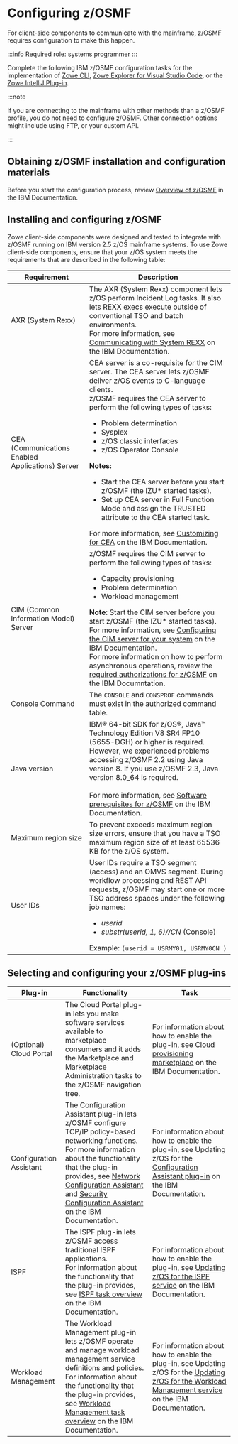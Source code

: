 # Configuring z/OSMF

For client-side components to communicate with the mainframe, z/OSMF requires configuration to make this happen.

:::info Required role: systems programmer
:::

Complete the following IBM z/OSMF configuration tasks for the implementation of [Zowe CLI](../user-guide/user-roadmap-zowe-cli.md), [Zowe Explorer for Visual Studio Code](../getting-started/user-roadmap-zowe-explorer.md), or the [Zowe IntelliJ Plug-in](../user-guide/intellij-install.md).

:::note

If you are connecting to the mainframe with other methods than a z/OSMF profile, you do not need to configure z/OSMF. Other connection options might include using FTP, or your custom API.

:::

## Obtaining z/OSMF installation and configuration materials

Before you start the configuration process, review [Overview of z/OSMF](https://www.ibm.com/docs/en/zos/2.5.0?topic=zosmf-overview) in the IBM Documentation.

## Installing and configuring z/OSMF

Zowe client-side components were designed and tested to integrate with z/OSMF running on IBM version 2.5 z/OS mainframe systems. To use Zowe client-side components, ensure that your z/OS system meets the requirements that are described in the following table:

| Requirement        | Description |
| ----------- | ----------- |
| AXR (System Rexx) | The AXR (System Rexx) component lets z/OS perform Incident Log tasks. It also lets REXX execs execute outside of conventional TSO and batch environments. <br/>For more information, see [Communicating with System REXX](https://www.ibm.com/docs/en/zos/2.5.0?topic=command-communicating-system-rexx) on the IBM Documentation. |
| CEA (Communications Enabled Applications)  Server | CEA server is a co-requisite for the CIM server. The CEA server lets z/OSMF deliver z/OS events to C-language clients. <br/>z/OSMF requires the CEA server to perform the following types of tasks: <ul><li>Problem determination</li><li>Sysplex</li><li>z/OS classic interfaces</li> <li>z/OS Operator Console</li></ul> **Notes:** <ul><li>Start the CEA server before you start z/OSMF (the IZU* started tasks).</li><li> Set up CEA server in Full Function Mode and assign the TRUSTED attribute to the CEA started task.</li></ul> For more information, see [Customizing for CEA](https://www.ibm.com/docs/en/zos/2.5.0?topic=test-customizing-cea) on the IBM Documentation. |
| CIM (Common Information Model) Server | z/OSMF requires the CIM server to perform the following types of tasks: <ul><li>Capacity provisioning </li><li> Problem determination </li><li> Workload management </li></ul> **Note:** Start the CIM server before you start z/OSMF (the IZU* started tasks). <br/> For more information, see [Configuring the CIM server for your system](https://www.ibm.com/docs/en/zos/2.5.0?topic=configurations-configuring-cim-server-your-system)  on the IBM Documentation. <br/> For more information on how to perform asynchronous operations, review the [required authorizations for z/OSMF](https://www.ibm.com/docs/en/zos/2.5.0?topic=services-zos-jobs-rest-interface#izuhpinfo_api_restjobs__RequiredAuthorizationsForRestServices__title__1) on the IBM Documntation.|
| Console Command | The `CONSOLE` and `CONSPROF` commands must exist in the authorized command table. |
| Java version | IBM® 64-bit SDK for z/OS®, Java™ Technology Edition V8 SR4 FP10 (5655-DGH) or higher is required. However, we experienced problems accessing z/OSMF 2.2 using Java version 8. If you use z/OSMF 2.3, Java version 8.0_64 is required. <br/><br/>For more information, see [Software prerequisites for z/OSMF](https://www.ibm.com/docs/en/zos/2.5.0?topic=zosmf-software-prerequisites) on the IBM Documentation. |
| Maximum region size | To prevent exceeds maximum region size errors, ensure that you have a TSO maximum region size of at least 65536 KB for the z/OS system. |
| User IDs | User IDs require a TSO segment (access) and an OMVS segment. During workflow processing and REST API requests, z/OSMF may start one or more TSO address spaces under the following job names: <ul><li>*userid*</li><li>*substr(userid, 1, 6)//CN* (Console)</li></ul> Example: ```(userid = USRMY01, USRMY0CN )```   

## Selecting and configuring your z/OSMF plug-ins

| Plug-in        | Functionality | Task |
| ----------- | ----------- | ----------- |
| (Optional) Cloud Portal | The Cloud Portal plug-in lets you make software services available to marketplace consumers and it adds the Marketplace and Marketplace Administration tasks to the z/OSMF navigation tree. | For information about how to enable the plug-in, see [Cloud provisioning marketplace](https://www.ibm.com/docs/en/zos/2.5.0?topic=services-cloud-provisioning-marketplace) on the IBM Documentation. |
| Configuration Assistant | The Configuration Assistant plug-in lets z/OSMF configure TCP/IP policy-based networking functions.<br/>For more information about the functionality that the plug-in provides, see [Network Configuration Assistant](https://www.ibm.com/docs/en/zos/2.5.0?topic=configuration-network-assistant-task-summary) and [Security Configuration Assistant](https://www.ibm.com/docs/en/zos/2.5.0?topic=configuration-security-assistant-task) on the IBM Documentation. | For information about how to enable the plug-in, see Updating z/OS for the [Configuration Assistant plug-in](https://www.ibm.com/docs/en/zos/2.2.0?topic=ins-updating-zos-configuration-assistant-plug-in) on the IBM Documentation. |
| ISPF | The ISPF plug-in lets z/OSMF access traditional ISPF applications.<br/>For information about the functionality that the plug-in provides, see [ISPF task overview](https://www.ibm.com/docs/en/zos/2.5.0?topic=interfaces-ispf) on the IBM Documentation. | For information about how to enable the plug-in, see [Updating z/OS for the ISPF service](https://www.ibm.com/docs/en/zos/2.5.0?topic=service-updating-zos-ispf) on the IBM Documentation. |
| Workload Management | The Workload Management plug-in lets z/OSMF operate and manage workload management service definitions and policies.<br/>For information about the functionality that the plug-in provides, see [Workload Management task overview](https://www.ibm.com/docs/en/zos/2.5.0?topic=performance-workload-management-task) on the IBM Documentation. | For information about how to enable the plug-in, see Updating z/OS for the [Updating z/OS for the Workload Management service](hhttps://www.ibm.com/docs/en/zos/2.5.0?topic=service-updating-zos-workload-management) on the IBM Documentation. |
